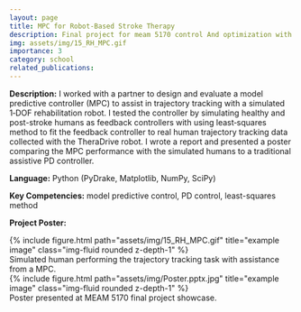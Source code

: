 ```yaml
---
layout: page
title: MPC for Robot‑Based Stroke Therapy
description: Final project for meam 5170 control And optimization with applications in robotics
img: assets/img/15_RH_MPC.gif
importance: 3
category: school
related_publications:
---
```


**Description:** I worked with a partner to design and evaluate a model predictive controller (MPC) to assist in trajectory tracking with a simulated 1‑DOF rehabilitation robot. I tested the controller by simulating healthy and post-stroke humans as feedback controllers with using least‑squares method to fit the feedback controller to real human trajectory tracking data collected with the TheraDrive robot. I wrote a report and presented a poster comparing the MPC performance with the simulated humans to a traditional assistive PD controller.

**Language:** Python (PyDrake, Matplotlib, NumPy, SciPy)

**Key Competencies:** model predictive control, PD control, least-squares method

**Project Poster:**

<div class="row">
    <div class="col-sm mt-3 mt-md-0">
        {% include figure.html path="assets/img/15_RH_MPC.gif" title="example image" class="img-fluid rounded z-depth-1" %}
    </div>
</div>
<div class="caption">
    Simulated human performing the trajectory tracking task with assistance from a MPC.
</div>

<div class="row">
    <div class="col-sm mt-3 mt-md-0">
        {% include figure.html path="assets/img/Poster.pptx.jpg" title="example image" class="img-fluid rounded z-depth-1" %}
    </div>
</div>
<div class="caption">
    Poster presented at MEAM 5170 final project showcase.
</div>